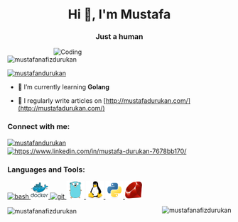 <h1 align="center">Hi 👋, I'm Mustafa</h1>
<h3 align="center">Just a human</h3>
<img align="right" alt="Coding" width=400 src="https://media2.giphy.com/media/qgQUggAC3Pfv687qPC/giphy.gif?cid=ecf05e47pq0gx501oj9zsmm32gx43ncickt493heqib9euu5&rid=giphy.gif&ct=g">

<p align="left"> <img src="https://komarev.com/ghpvc/?username=mustafanafizdurukan&label=Profile%20views&color=0e75b6&style=flat" alt="mustafanafizdurukan" /> </p>

<p align="left"> <a href="https://twitter.com/mustafandurukan" target="blank"><img src="https://img.shields.io/twitter/follow/mustafandurukan?logo=twitter&style=for-the-badge" alt="mustafandurukan" /></a> </p>

- 🌱 I’m currently learning **Golang**

- 📝 I regularly write articles on [http://mustafadurukan.com/](http://mustafadurukan.com/)

<h3 align="left">Connect with me:</h3>
<p align="left">
<a href="https://twitter.com/mustafandurukan" target="blank"><img align="center" src="https://raw.githubusercontent.com/rahuldkjain/github-profile-readme-generator/master/src/images/icons/Social/twitter.svg" alt="mustafandurukan" height="30" width="40" /></a>
<a href="https://linkedin.com/in/https://www.linkedin.com/in/mustafa-durukan-7678bb170/" target="blank"><img align="center" src="https://raw.githubusercontent.com/rahuldkjain/github-profile-readme-generator/master/src/images/icons/Social/linked-in-alt.svg" alt="https://www.linkedin.com/in/mustafa-durukan-7678bb170/" height="30" width="40" /></a>
</p>

<h3 align="left">Languages and Tools:</h3>
<p align="left"> <a href="https://www.gnu.org/software/bash/" target="_blank" rel="noreferrer"> <img src="https://www.vectorlogo.zone/logos/gnu_bash/gnu_bash-icon.svg" alt="bash" width="40" height="40"/> </a> <a href="https://www.docker.com/" target="_blank" rel="noreferrer"> <img src="https://raw.githubusercontent.com/devicons/devicon/master/icons/docker/docker-original-wordmark.svg" alt="docker" width="40" height="40"/> </a> <a href="https://git-scm.com/" target="_blank" rel="noreferrer"> <img src="https://www.vectorlogo.zone/logos/git-scm/git-scm-icon.svg" alt="git" width="40" height="40"/> </a> <a href="https://golang.org" target="_blank" rel="noreferrer"> <img src="https://raw.githubusercontent.com/devicons/devicon/master/icons/go/go-original.svg" alt="go" width="40" height="40"/> </a> <a href="https://www.linux.org/" target="_blank" rel="noreferrer"> <img src="https://raw.githubusercontent.com/devicons/devicon/master/icons/linux/linux-original.svg" alt="linux" width="40" height="40"/> </a> <a href="https://www.python.org" target="_blank" rel="noreferrer"> <img src="https://raw.githubusercontent.com/devicons/devicon/master/icons/python/python-original.svg" alt="python" width="40" height="40"/> </a> <a href="https://www.ruby-lang.org/en/" target="_blank" rel="noreferrer"> <img src="https://raw.githubusercontent.com/devicons/devicon/master/icons/ruby/ruby-original.svg" alt="ruby" width="40" height="40"/> </a> </p>

<p><img align="right" src="https://github-readme-stats.vercel.app/api/top-langs?username=mustafanafizdurukan&show_icons=true&locale=en&layout=compact" alt="mustafanafizdurukan" /></p>

<p><img align="center" src="https://github-readme-streak-stats.herokuapp.com/?user=mustafanafizdurukan&" alt="mustafanafizdurukan" /></p>
